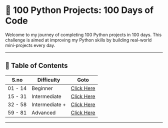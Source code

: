 # 🐍 100 Python Projects: 100 Days of Code

Welcome to my journey of completing 100 Python projects in 100 days. This challenge is aimed at improving my Python skills by building real-world mini-projects every day.

---

## 📅 Table of Contents

|  S.no   | Difficulty          | Goto                                              |
|---------|---------------------|---------------------------------------------------|
| 01 - 14 | Beginner            | [Click Here](1_Beginner/README.md)                |
| 15 - 31 | Intermediate        | [Click Here](2_Intermediate/README.md)            |
| 32 - 58 | Intermediate +      | [Click Here](3_Intermediate_Plus/README.md)       |
| 59 - 81 | Advanced            | [Click Here](4_Advanced/README.md)                |



---